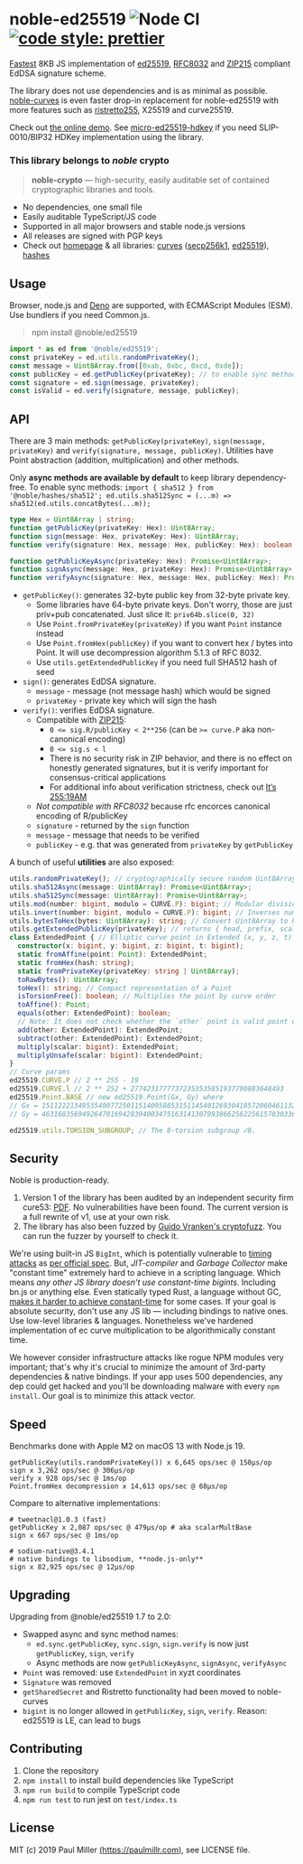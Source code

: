 # noble-ed25519 ![Node CI](https://github.com/paulmillr/noble-ed25519/workflows/Node%20CI/badge.svg) [![code style: prettier](https://img.shields.io/badge/code_style-prettier-ff69b4.svg?style=flat-square)](https://github.com/prettier/prettier)

[Fastest](#speed) 8KB JS implementation of [ed25519](https://en.wikipedia.org/wiki/EdDSA),
[RFC8032](https://tools.ietf.org/html/rfc8032) and [ZIP215](https://zips.z.cash/zip-0215)
compliant EdDSA signature scheme.

The library does not use dependencies and is as minimal as possible. [noble-curves](https://github.com/paulmillr/noble-curves) is even faster drop-in replacement for noble-ed25519 with more features such as [ristretto255](https://datatracker.ietf.org/doc/html/draft-irtf-cfrg-ristretto255-decaf448), X25519 and curve25519.

Check out [the online demo](https://paulmillr.com/noble/). See [micro-ed25519-hdkey](https://github.com/paulmillr/ed25519-hdkey) if you need SLIP-0010/BIP32 HDKey implementation using the library.

### This library belongs to _noble_ crypto

> **noble-crypto** — high-security, easily auditable set of contained cryptographic libraries and tools.

- No dependencies, one small file
- Easily auditable TypeScript/JS code
- Supported in all major browsers and stable node.js versions
- All releases are signed with PGP keys
- Check out [homepage](https://paulmillr.com/noble/) & all libraries:
  [curves](https://github.com/paulmillr/noble-curves)
  ([secp256k1](https://github.com/paulmillr/noble-secp256k1),
  [ed25519](https://github.com/paulmillr/noble-ed25519)),
  [hashes](https://github.com/paulmillr/noble-hashes)

## Usage

Browser, node.js and [Deno](https://deno.land) are supported, with ECMAScript Modules (ESM).
Use bundlers if you need Common.js.

> npm install @noble/ed25519

```js
import * as ed from '@noble/ed25519';
const privateKey = ed.utils.randomPrivateKey();
const message = Uint8Array.from([0xab, 0xbc, 0xcd, 0xde]);
const publicKey = ed.getPublicKey(privateKey); // to enable sync methods, see below
const signature = ed.sign(message, privateKey);
const isValid = ed.verify(signature, message, publicKey);
```

## API

There are 3 main methods: `getPublicKey(privateKey)`, `sign(message, privateKey)` and `verify(signature, message, publicKey)`. Utilities have Point abstraction (addition, multiplication) and other
methods.

Only **async methods are available by default** to keep library dependency-free.
To enable sync methods: `import { sha512 } from '@noble/hashes/sha512'; ed.utils.sha512Sync = (...m) => sha512(ed.utils.concatBytes(...m));`

```typescript
type Hex = Uint8Array | string;
function getPublicKey(privateKey: Hex): Uint8Array;
function sign(message: Hex, privateKey: Hex): Uint8Array;
function verify(signature: Hex, message: Hex, publicKey: Hex): boolean;

function getPublicKeyAsync(privateKey: Hex): Promise<Uint8Array>;
function signAsync(message: Hex, privateKey: Hex): Promise<Uint8Array>;
function verifyAsync(signature: Hex, message: Hex, publicKey: Hex): Promise<boolean>;
```

- `getPublicKey()`: generates 32-byte public key from 32-byte private key.
    - Some libraries have 64-byte private keys. Don't worry, those are just priv+pub concatenated.
      Just slice it: `priv64b.slice(0, 32)`
    - Use `Point.fromPrivateKey(privateKey)` if you want `Point` instance instead
    - Use `Point.fromHex(publicKey)` if you want to convert hex / bytes into Point.
      It will use decompression algorithm 5.1.3 of RFC 8032.
    - Use `utils.getExtendedPublicKey` if you need full SHA512 hash of seed
- `sign()`: generates EdDSA signature.
    - `message` - message (not message hash) which would be signed
    - `privateKey` - private key which will sign the hash
- `verify()`: verifies EdDSA signature.
    - Compatible with [ZIP215](https://zips.z.cash/zip-0215):
        - `0 <= sig.R/publicKey < 2**256` (can be `>= curve.P` aka non-canonical encoding)
        - `0 <= sig.s < l`
        - There is no security risk in ZIP behavior, and there is no effect on honestly generated signatures, but it is verify important for consensus-critical applications
        - For additional info about verification strictness, check out [It’s 255:19AM](https://hdevalence.ca/blog/2020-10-04-its-25519am)
    - _Not compatible with RFC8032_ because rfc encorces canonical encoding of R/publicKey
    - `signature` - returned by the `sign` function
    - `message` - message that needs to be verified
    - `publicKey` - e.g. that was generated from `privateKey` by `getPublicKey`

A bunch of useful **utilities** are also exposed:

```typescript
utils.randomPrivateKey(); // cryptographically secure random Uint8Array
utils.sha512Async(message: Uint8Array): Promise<Uint8Array>;
utils.sha512Sync(message: Uint8Array): Promise<Uint8Array>;
utils.mod(number: bigint, modulo = CURVE.P): bigint; // Modular division
utils.invert(number: bigint, modulo = CURVE.P): bigint; // Inverses number over modulo
utils.bytesToHex(bytes: Uint8Array): string; // Convert Uint8Array to hex string
utils.getExtendedPublicKey(privateKey); // returns { head, prefix, scalar, point, pointBytes }
class ExtendedPoint { // Elliptic curve point in Extended (x, y, z, t) coordinates.
  constructor(x: bigint, y: bigint, z: bigint, t: bigint);
  static fromAffine(point: Point): ExtendedPoint;
  static fromHex(hash: string);
  static fromPrivateKey(privateKey: string | Uint8Array);
  toRawBytes(): Uint8Array;
  toHex(): string; // Compact representation of a Point
  isTorsionFree(): boolean; // Multiplies the point by curve order
  toAffine(): Point;
  equals(other: ExtendedPoint): boolean;
  // Note: It does not check whether the `other` point is valid point on curve.
  add(other: ExtendedPoint): ExtendedPoint;
  subtract(other: ExtendedPoint): ExtendedPoint;
  multiply(scalar: bigint): ExtendedPoint;
  multiplyUnsafe(scalar: bigint): ExtendedPoint;
}
// Curve params
ed25519.CURVE.P // 2 ** 255 - 19
ed25519.CURVE.l // 2 ** 252 + 27742317777372353535851937790883648493
ed25519.Point.BASE // new ed25519.Point(Gx, Gy) where
// Gx = 15112221349535400772501151409588531511454012693041857206046113283949847762202n
// Gy = 46316835694926478169428394003475163141307993866256225615783033603165251855960n;

ed25519.utils.TORSION_SUBGROUP; // The 8-torsion subgroup ℰ8.
```

## Security

Noble is production-ready.

1. Version 1 of the library has been audited by an independent security firm cure53: [PDF](https://cure53.de/pentest-report_ed25519.pdf). No vulnerabilities have been found. The current version is a full rewrite of v1, use at your own risk.
2. The library has also been fuzzed by [Guido Vranken's cryptofuzz](https://github.com/guidovranken/cryptofuzz). You can run the fuzzer by yourself to check it.

We're using built-in JS `BigInt`, which is potentially vulnerable to [timing attacks](https://en.wikipedia.org/wiki/Timing_attack) as [per official spec](https://developer.mozilla.org/en-US/docs/Web/JavaScript/Reference/Global_Objects/BigInt#cryptography). But, _JIT-compiler_ and _Garbage Collector_ make "constant time" extremely hard to achieve in a scripting language. Which means _any other JS library doesn't use constant-time bigints_. Including bn.js or anything else. Even statically typed Rust, a language without GC, [makes it harder to achieve constant-time](https://www.chosenplaintext.ca/open-source/rust-timing-shield/security) for some cases. If your goal is absolute security, don't use any JS lib — including bindings to native ones. Use low-level libraries & languages. Nonetheless we've hardened implementation of ec curve multiplication to be algorithmically constant time.

We however consider infrastructure attacks like rogue NPM modules very important; that's why it's crucial to minimize the amount of 3rd-party dependencies & native bindings. If your app uses 500 dependencies, any dep could get hacked and you'll be downloading malware with every `npm install`. Our goal is to minimize this attack vector.

## Speed

Benchmarks done with Apple M2 on macOS 13 with Node.js 19.

    getPublicKey(utils.randomPrivateKey()) x 6,645 ops/sec @ 150μs/op
    sign x 3,262 ops/sec @ 306μs/op
    verify x 928 ops/sec @ 1ms/op
    Point.fromHex decompression x 14,613 ops/sec @ 68μs/op

Compare to alternative implementations:

    # tweetnacl@1.0.3 (fast)
    getPublicKey x 2,087 ops/sec @ 479μs/op # aka scalarMultBase
    sign x 667 ops/sec @ 1ms/op

    # sodium-native@3.4.1
    # native bindings to libsodium, **node.js-only**
    sign x 82,925 ops/sec @ 12μs/op

## Upgrading

Upgrading from @noble/ed25519 1.7 to 2.0:

- Swapped async and sync method names:
    - `ed.sync.getPublicKey`, `sync.sign`, `sign.verify` is now just `getPublicKey`, `sign`, `verify`
    - Async methods are now `getPublicKeyAsync`, `signAsync`, `verifyAsync`
- `Point` was removed: use `ExtendedPoint` in xyzt coordinates
- `Signature` was removed
- `getSharedSecret` and Ristretto functionality had been moved to noble-curves
- `bigint` is no longer allowed in `getPublicKey`, `sign`, `verify`. Reason: ed25519 is LE, can lead to bugs

## Contributing

1. Clone the repository
2. `npm install` to install build dependencies like TypeScript
3. `npm run build` to compile TypeScript code
4. `npm run test` to run jest on `test/index.ts`

## License

MIT (c) 2019 Paul Miller [(https://paulmillr.com)](https://paulmillr.com), see LICENSE file.
